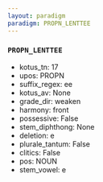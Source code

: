 ```yaml
---
layout: paradigm
paradigm: PROPN_LENTTEE
---
```

### ` PROPN_LENTTEE `


* kotus_tn: 17
* upos: PROPN
* suffix_regex: ee
* kotus_av: None
* grade_dir: weaken
* harmony: front
* possessive: False
* stem_diphthong: None
* deletion: e
* plurale_tantum: False
* clitics: False
* pos: NOUN
* stem_vowel: e
